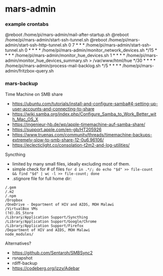 # mars-admin


### example crontabs

@reboot /home/pi/mars-admin/mail-after-startup.sh
@reboot /home/pi/mars-admin/start-ssh-tunnel.sh
@reboot /home/pi/mars-admin/start-ssh-http-tunnel.sh
0 7 * * * /home/pi/mars-admin/start-ssh-tunnel.sh
0 * * * * /home/pi/mars-admin/monitor_network_devices.sh
*/15 * * * * /home/pi/mars-admin/monitor_hue_devices.sh
1 * * * * /home/pi/mars-admin/monitor_hue_devices_summary.sh > /var/www/html/hue
*/30 * * * * /home/pi/mars-admin/process-mail-backlog.sh
*/5 * * * * /home/pi/mars-admin/fritzbox-query.sh

### mars-backup

Time Machine on SMB share

* https://ubuntu.com/tutorials/install-and-configure-samba#4-setting-up-user-accounts-and-connecting-to-share
* https://wiki.samba.org/index.php/Configure_Samba_to_Work_Better_with_Mac_OS_X
* https://ingenieur-hb.de/wp/apple-timemachine-auf-samba-share/
* https://support.apple.com/en-gb/HT205926
* https://www.truenas.com/community/threads/timemachine-backups-extremely-slow-to-smb-share-12-0u6.96106/
* https://eclecticlight.co/consolation-t2m2-and-log-utilities/

Syncthing

* limited by many small files, ideally excluding most of them. 
* simple check for # of files ```for d in .*/; do echo "$d" >> file-count && find "$d" | wc -l >> file-count; done```
* .stignore file for full home dir: 
```
/.gem
/.m2
/.npm
/Dropbox
/OneDrive - Department of HIV and AIDS, MOH Malawi
/VirtualBox VMs
(?d).DS_Store
/Library/Application Support/Syncthing
/Library/Application Support/Google/Chrome
/Library/Application Support/Firefox
/Department of HIV and AIDS, MOH Malawi
node_modules/
```

Alternatives?

* https://github.com/Sentaroh/SMBSync2
* rsnapshot
* rdiff-backup
* https://codeberg.org/izzy/Adebar